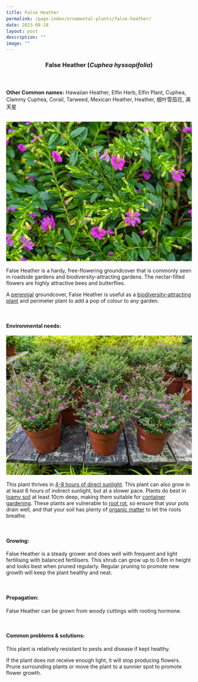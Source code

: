 ```yaml
---
title: False Heather
permalink: /page-index/ornamental-plants/false-heather/
date: 2023-08-18
layout: post
description: ""
image: ""
---
```

<header> 
	<h3>False Heather (<em>Cuphea hyssopifolia</em>)</h3> 
</header>

<section>
	<p><strong>Other Common names:</strong> Hawaiian Heather, Elfin Herb, Elfin Plant, Cuphea, Clammy Cuphea, Corail, Tarweed, Mexican Heather, Heather, 细叶雪茄花, 满天星</p>
	<br>
</section>
 
<section>
	<img title="False Heather flowers. Photo by Jacqueline Chua." src="/images/Plants/falseheather_jacquelinechua.jpg">
	<p>False Heather is a hardy, free-flowering groundcover that is commonly seen in roadside gardens and biodiversity-attracting gardens. The nectar-filled flowers are highly attractive bees and butterflies.</p>
	<p>A <a href="/learn-more-about-gardening/glossary/#p">perennial</a> groundcover, False Heather is useful as a <a href="/page-index/glossary/biodiversity-attracting-plants/">biodiversity-attracting plant</a> and perimeter plant to add a pop of colour to any garden.</p>
	 <br> 
</section> 
 
<section> 
  <h4>Environmental needs:</h4> 
	<img title="False heather growing in pots. Photo by Jacqueline Chua." src="/images/Plants/falseheather3_jacquelinechua.jpg">
  <p>This plant thrives in <a href="/page-index/horticulture-techniques/gauging-light/">4-8 hours of direct sunlight</a>. This plant can also grow in at least 6 hours of indirect sunlight, but at a slower pace.  Plants do best in <a href="/page-index/horticulture-techniques/soil/">loamy soil</a> at least 10cm deep, making them suitable for <a href="/page-index/horticulture-techniques/planting-in-containers/">container gardening</a>. These plants are vulnerable to <a href="/page-index/plant-problems/root-rot/">root rot</a>, so ensure that your pots drain well, and that your soil has plenty of <a href="/page-index/horticulture-techniques/soil-amendments/">organic matter</a> to let the roots breathe.</p> 
	<br>
</section>

<section> 
  <h4>Growing:</h4> 
	<p>False Heather is a steady grower and does well with frequent and light fertilising with balanced fertilisers. This shrub can grow up to 0.6m in height and looks best when pruned regularly. Regular pruning to promote new growth will keep the plant healthy and neat.</p> 
	<br> 
</section> 

<section> 
  <h4>Propagation:</h4> 
	<p>False Heather can be grown from woody cuttings with rooting hormone.</p> 
	<br> 
</section> 
 
<section> 
  <h4>Common problems &amp; solutions:</h4> 
	<p>This plant is relatively resistant to pests and disease if kept healthy.</p>
	<p>If the plant does not receive enough light, it will stop producing flowers. Prune surrounding plants or move the plant to a sunnier spot to promote flower growth.</p>
	<br> 
</section>